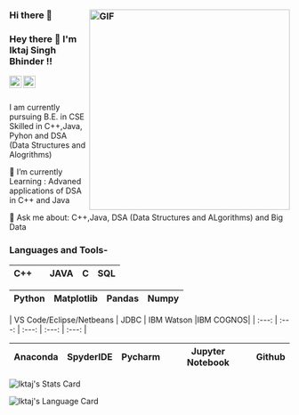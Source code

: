 ### Hi there 👋<img align="right" alt="GIF" src=https://tenor.com/bqrUA.gif width="360"/>

### Hey there 👋 I'm Iktaj Singh Bhinder !!



<a href="https://www.linkedin.com/in/iktaj-bhinder/">
  <img align="left" alt="Iktaj Singh Bhinder Linkedin" width="22px" src="https://cdn.jsdelivr.net/npm/simple-icons@3.13.0/icons/linkedin.svg" />
  
</a>


<a href="https://www.hackerrank.com/iktajbhinder?hr_r=1">
  <img align="left" alt="Iktaj Singh Bhinder Hackerrank" width="22px" src="https://cdn.jsdelivr.net/npm/simple-icons@v3/icons/hackerrank.svg" />
  
</a>
<br></br>


I am currently pursuing B.E. in CSE
Skilled in C++,Java, Pyhon and DSA (Data Structures and Alogrithms)



🌱 I’m currently Learning : Advaned applications of DSA in C++ and Java

💬 Ask me about: C++,Java, DSA (Data Structures and ALgorithms) and Big Data



### Languages and Tools-


| C++ |  | JAVA| C | SQL | 
| :---: | :---: | :---: | :---: | :---: |


| Python | Matplotlib | Pandas | Numpy |
| :---: | :---: | :---: | :---: | 

| VS Code/Eclipse/Netbeans | JDBC | IBM Watson |IBM COGNOS|
| :---: | :---: | :---: | :---: | :---: |

| Anaconda | SpyderIDE | Pycharm | Jupyter Notebook | Github |
| :---: | :---: | :---: | :---: | :---: |

![Iktaj's Stats Card](https://github-readme-stats.vercel.app/api?username=IktajBhinder&show_icons=true&line_height=30&theme=midnight-purple)

![Iktaj's Language Card](https://github-readme-stats.vercel.app/api/top-langs/?username=IktajBhinder&&hide=contribs,prsshow_icons=true&line_height=30&theme=chartreuse-dark&layout=compact)



